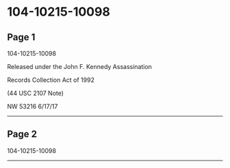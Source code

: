 # 104-10215-10098

## Page 1

104-10215-10098

Released under the John F. Kennedy Assassination

Records Collection Act of 1992

(44 USC 2107 Note)

NW 53216 6/17/17

---

## Page 2

104-10215-10098

---

